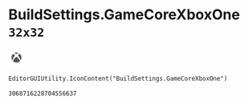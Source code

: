 # BuildSettings.GameCoreXboxOne `32x32`
<img src="/img/BuildSettings.GameCoreXboxOne.png" width=32 height=32>

``` CSharp
EditorGUIUtility.IconContent("BuildSettings.GameCoreXboxOne")
```
```
3068716228704556637
```
